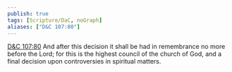 ```yaml
---
publish: true
tags: [Scripture/DaC, noGraph]
aliases: ["D&C 107:80"]
---
```

[D&C 107:80](https://churchofjesuschrist.org/study/scriptures/dc-testament/dc/107?lang=eng&id=p80#p80) And after this decision it shall be had in remembrance no more before the Lord; for this is the highest council of the church of God, and a final decision upon controversies in spiritual matters.

